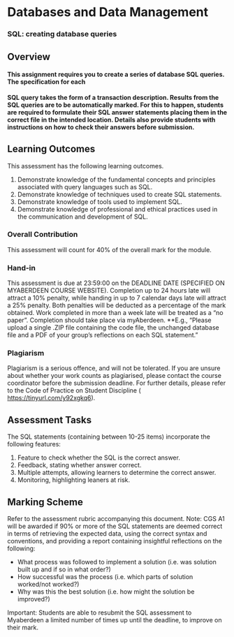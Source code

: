 
# **Databases and Data Management**

### SQL: creating database queries

## **Overview**

#### This assignment requires you to create a series of database SQL queries. The specification for each 

**SQL query takes the form of a transaction description. Results from the SQL queries are to be 
automatically marked. For this to happen, students are required to formulate their SQL answer 
statements placing them in the correct file in the intended location. Details also provide students with 
instructions on how to check their answers before submission.**

## **Learning Outcomes**

This assessment has the following learning outcomes.
  
  1. Demonstrate knowledge of the fundamental concepts and principles associated with query languages 
such as SQL.
  2. Demonstrate knowledge of techniques used to create SQL statements.
  3. Demonstrate knowledge of tools used to implement SQL.
  4. Demonstrate knowledge of professional and ethical practices used in the communication and 
development of SQL.

### **Overall Contribution**

This assessment will count for 40% of the overall mark for the module.

### **Hand-in**

This assessment is due at 23:59:00 on the DEADLINE DATE (SPECIFIED ON MYABERDEEN COURSE WEBSITE). 
Completion up to 24 hours late will attract a 10% penalty, while handing in up to 7 calendar days late will 
attract a 25% penalty. Both penalties will be deducted as a percentage of the mark obtained. Work completed
in more than a week late will be treated as a “no paper”.
Completion should take place via myAberdeen. **E.g., “Please upload a single .ZIP file containing the code 
file, the unchanged database file and a PDF of your group’s reflections on each SQL statement.”

### **Plagiarism**

Plagiarism is a serious offence, and will not be tolerated. If you are unsure about whether your work counts as 
plagiarised, please contact the course coordinator before the submission deadline. For further details, please 
refer to the Code of Practice on Student Discipline ( https://tinyurl.com/y92xgkq6).

## **Assessment Tasks**

The SQL statements (containing between 10-25 items) incorporate the following features:

  1. Feature to check whether the SQL is the correct answer.
  2. Feedback, stating whether answer correct.
  3. Multiple attempts, allowing learners to determine the correct answer.
  4. Monitoring, highlighting leaners at risk.

## **Marking Scheme**

Refer to the assessment rubric accompanying this document.
Note: CGS A1 will be awarded if 90% or more of the SQL statements are deemed correct in terms of retrieving 
the expected data, using the correct syntax and conventions, and providing a report containing insightful 
reflections on the following:

- What process was followed to implement a solution (i.e. was solution built up and if so in what order?)
- How successful was the process (i.e. which parts of solution worked/not worked?)
- Why was this the best solution (i.e. how might the solution be improved?)

Important: Students are able to resubmit the SQL assessment to Myaberdeen a limited number of times up until 
the deadline, to improve on their mark.
